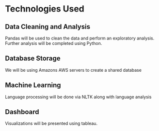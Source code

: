 # Technologies Used
## Data Cleaning and Analysis
Pandas will be used to clean the data and perform an exploratory analysis. Further analysis will be completed using Python.

## Database Storage
We will be using Amazons AWS servers to create a shared database

## Machine Learning
Language processing will be done via NLTK along with language analysis

## Dashboard

Visualizations will be presented using tableau. 
